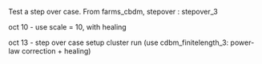 Test a step over case.
From farms_cbdm, stepover : stepover_3

oct 10 - use scale = 10, with healing

oct 13 - step over case setup cluster run (use cdbm_finitelength_3: power-law correction + healing)